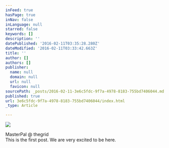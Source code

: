 ```yaml
---
inFeed: true
hasPage: true
inNav: false
inLanguage: null
starred: false
keywords: []
description: ''
datePublished: '2016-02-11T03:35:28.280Z'
dateModified: '2016-02-11T03:33:42.663Z'
title: ''
author: []
authors: []
publisher:
  name: null
  domain: null
  url: null
  favicon: null
sourcePath: _posts/2016-02-11-3e6c5fdc-9f7a-4978-8183-755bd7406044.md
published: true
url: 3e6c5fdc-9f7a-4978-8183-755bd7406044/index.html
_type: Article

---
```

![](https://the-grid-user-content.s3-us-west-2.amazonaws.com/d873f29e-914a-4784-87fa-71c37b190918.jpg)

MasterPal @ thegrid  
This is the first post. We are very excited to be here.